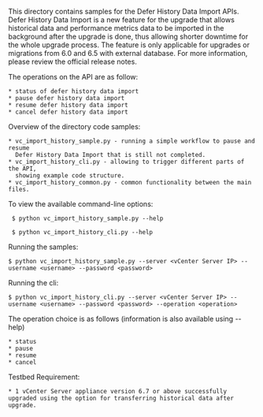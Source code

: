 This directory contains samples for the Defer History Data Import APIs. Defer History Data Import is a new
feature for the upgrade that allows historical data and performance metrics data to be imported in the background
after the upgrade is done, thus allowing shorter downtime for the whole upgrade process. The feature is only applicable
for upgrades or migrations from 6.0 and 6.5 with external database. For more information, please review the official
release notes.

The operations on the API are as follow:

    * status of defer history data import
    * pause defer history data import
    * resume defer history data import
    * cancel defer history data import

Overview of the directory code samples:

    * vc_import_history_sample.py - running a simple workflow to pause and resume
      Defer History Data Import that is still not completed.
    * vc_import_history_cli.py - allowing to trigger different parts of the API,
      showing example code structure.
    * vc_import_history_common.py - common functionality between the main files.

To view the available command-line options:

     $ python vc_import_history_sample.py --help

     $ python vc_import_history_cli.py --help

Running the samples:

    $ python vc_import_history_sample.py --server <vCenter Server IP> --username <username> --password <password>

Running the cli:

    $ python vc_import_history_cli.py --server <vCenter Server IP> --username <username> --password <password> --operation <operation>

The operation choice is as follows (information is also available using --help)

    * status
    * pause
    * resume
    * cancel

Testbed Requirement:

    * 1 vCenter Server appliance version 6.7 or above successfully upgraded using the option for transferring historical data after upgrade.
